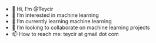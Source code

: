 - 👋 Hi, I’m @Teycir
- 👀 I’m interested in machine learning
- 🌱 I’m currently learning machine learning
- 💞️ I’m looking to collaborate on machine learning projects
- 📫 How to reach me: teycir at gmail dot com

<!---
Teycir/Teycir is a ✨ special ✨ repository because its `README.md` (this file) appears on your GitHub profile.
You can click the Preview link to take a look at your changes.
--->
